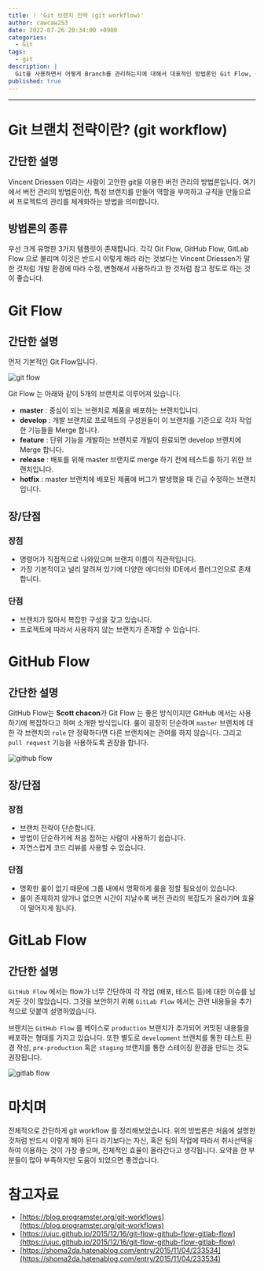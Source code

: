 ```yaml
---
title: ! 'Git 브랜치 전략 (git workflow)'
author: cawcaw253
date: 2022-07-26 20:34:00 +0900
categories:
  - Git
tags:
  - git
description: |
  Git을 사용하면서 어떻게 Branch를 관리하는지에 대해서 대표적인 방법론인 Git Flow, GitHub Flow, GitLab Flow에 대해서 설명하고 각각 어떠한 컨셉인가에 대해서 정리한 글입니다.
published: true
---
```


---
# Git 브랜치 전략이란? (git workflow)

## 간단한 설명

Vincent Driessen 이라는 사람이 고안한 git을 이용한 버전 관리의 방법론입니다.
여기에서 버전 관리의 방법론이란, 특정 브랜치를 만들어 역할을 부여하고 규칙을 만듦으로써 프로젝트의 관리를 체계화하는 방법을 의미합니다.

## 방법론의 종류

우선 크게 유명한 3가지 템플릿이 존재합니다.
각각 Git Flow, GitHub Flow, GitLab Flow 으로 불리며 이것은 반드시 이렇게 해라 라는 것보다는 Vincent Driessen가 말한 것처럼 개발 환경에 따라 수정, 변형해서 사용하라고 한 것처럼 참고 정도로 하는 것이 좋습니다.

# Git Flow

## 간단한 설명

먼저 기본적인 Git Flow입니다.

![git flow](posts/20220726/git-flow.png)

Git Flow 는 아래와 같이 5개의 브랜치로 이루어져 있습니다.

- **master** : 중심이 되는 브랜치로 제품을 배포하는 브랜치입니다.
- **develop** : 개발 브랜치로 프로젝트의 구성원들이 이 브랜치를 기준으로 각자 작업한 기능들을 Merge 합니다.
- **feature** : 단위 기능을 개발하는 브랜치로 개발이 완료되면 develop 브랜치에 Merge 합니다.
- **release** : 배포를 위해 master 브랜치로 merge 하기 전에 테스트를 하기 위한 브랜치입니다.
- **hotfix** : master 브랜치에 배포된 제품에 버그가 발생했을 때 긴급 수정하는 브랜치입니다.

## 장/단점

### 장점

- 명령어가 직접적으로 나와있으며 브랜치 이름이 직관적입니다.
- 가장 기본적이고 널리 알려져 있기에 다양한 에디터와 IDE에서 플러그인으로 존재합니다.

### 단점

- 브랜치가 많아서 복잡한 구성을 갖고 있습니다.
- 프로젝트에 따라서 사용하지 않는 브랜치가 존재할 수 있습니다.

# GitHub Flow

## 간단한 설명

GitHub Flow는 **Scott chacon**가 Git Flow 는 좋은 방식이지만 GitHub 에서는 사용하기에 복잡하다고 하며 소개한 방식입니다.
룰이 굉장히 단순하며 `master` 브랜치에 대한 각 브랜치의 `role` 만 정확하다면 다른 브랜치에는 관여를 하지 않습니다.
그리고 `pull request` 기능을 사용하도록 권장을 합니다.

![github flow](posts/20220726/github-flow.png)

## 장/단점

### 장점

- 브랜치 전략이 단순합니다.
- 방법이 단순하기에 처음 접하는 사람이 사용하기 쉽습니다.
- 자연스럽게 코드 리뷰를 사용할 수 있습니다.

### 단점

- 명확한 룰이 없기 때문에 그룹 내에서 명확하게 룰을 정할 필요성이 있습니다.
- 룰이 존재하지 않거나 없으면 시간이 지날수록 버전 관리의 복잡도가 올라가며 효율이 떨어지게 됩니다.

# GitLab Flow

## 간단한 설명

`GitHub Flow` 에서는 flow가 너무 간단하여 각 작업 (배포, 테스트 등)에 대한 이슈를 남겨둔 것이 많았습니다.
그것을 보안하기 위해 `GitLab Flow` 에서는 관련 내용들을 추가적으로 덧붙여 설명하였습니다.

브랜치는 `GitHub Flow` 를 베이스로 `production` 브랜치가 추가되어 커밋된 내용들을 배포하는 형태를 가지고 있습니다.
또한 별도로 `development` 브랜치를 통한 테스트 환경 작성, `pre-production` 혹은 `staging` 브랜치를 통한 스테이징 환경을 만드는 것도 권장됩니다.

![gitlab flow](posts/20220726/gitlab-flow.png)

# 마치며

전체적으로 간단하게 git workflow 를 정리해보았습니다.
위의 방법론은 처음에 설명한 것처럼 반드시 이렇게 해야 된다 라기보다는 자신, 혹은 팀의 작업에 따라서 취사선택을 하여 이용하는 것이 가장 좋으며, 전체적인 효율이 올라간다고 생각됩니다.
요약을 한 부분들이 많아 부족하지만 도움이 되었으면 좋겠습니다.

# 참고자료

- [https://blog.programster.org/git-workflows](https://blog.programster.org/git-workflows)
- [https://ujuc.github.io/2015/12/16/git-flow-github-flow-gitlab-flow](https://ujuc.github.io/2015/12/16/git-flow-github-flow-gitlab-flow)
- [https://shoma2da.hatenablog.com/entry/2015/11/04/233534](https://shoma2da.hatenablog.com/entry/2015/11/04/233534)